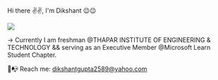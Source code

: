 Hi there ✌✌, I'm Dikshant 😉😉


![](https://github.com/dikshantgupta2589/dikshantgupta2589/blob/main/myself.gif)


-> Currently I am freshman @THAPAR INSTITUTE OF ENGINEERING & TECHNOLOGY && serving as an Executive Member @Microsoft Learn Student Chapter.


📧📭 Reach me: dikshantgupta2589@yahoo.com
